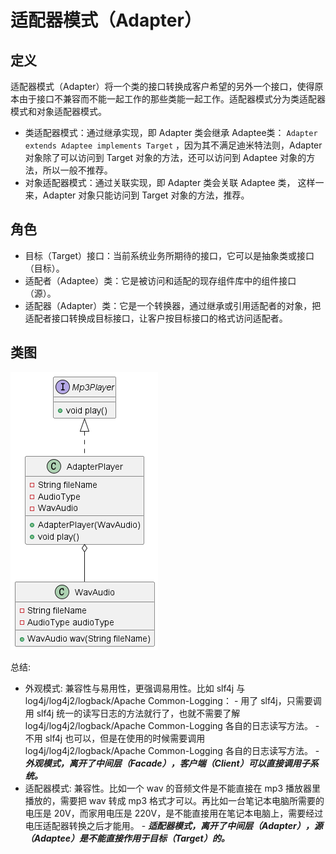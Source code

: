 # 适配器模式（Adapter）

## 定义

适配器模式（Adapter）将一个类的接口转换成客户希望的另外一个接口，使得原本由于接口不兼容而不能一起工作的那些类能一起工作。适配器模式分为类适配器模式和对象适配器模式。

- 类适配器模式：通过继承实现，即 Adapter 类会继承 Adaptee类： ```Adapter extends Adaptee implements Target``` ，因为其不满足迪米特法则，Adapter 对象除了可以访问到 Target 对象的方法，还可以访问到 Adaptee 对象的方法，所以一般不推荐。
- 对象适配器模式：通过关联实现，即 Adapter 类会关联 Adaptee 类， 这样一来，Adapter 对象只能访问到 Target 对象的方法，推荐。

## 角色

- 目标（Target）接口：当前系统业务所期待的接口，它可以是抽象类或接口（目标）。
- 适配者（Adaptee）类：它是被访问和适配的现存组件库中的组件接口（源）。
- 适配器（Adapter）类：它是一个转换器，通过继承或引用适配者的对象，把适配者接口转换成目标接口，让客户按目标接口的格式访问适配者。

## 类图

![适配器模式（Adapter）](src/main/resources/static/diagram.png '适配器模式（Adapter）')

总结:

- 外观模式: 兼容性与易用性，更强调易用性。比如 slf4j 与 log4j/log4j2/logback/Apache Common-Logging：
      - 用了 slf4j，只需要调用 slf4j 统一的读写日志的方法就行了，也就不需要了解 log4j/log4j2/logback/Apache Common-Logging 各自的日志读写方法。
      - 不用 slf4j 也可以，但是在使用的时候需要调用 log4j/log4j2/logback/Apache Common-Logging 各自的日志读写方法。
      - ***外观模式，离开了中间层（Facade），客户端（Client）可以直接调用子系统。***
- 适配器模式: 兼容性。比如一个 wav 的音频文件是不能直接在 mp3 播放器里播放的，需要把 wav 转成 mp3 格式才可以。再比如一台笔记本电脑所需要的电压是 20V，而家用电压是 220V，是不能直接用在笔记本电脑上，需要经过电压适配器转换之后才能用。
      - ***适配器模式，离开了中间层（Adapter），源（Adaptee）是不能直接作用于目标（Target）的。***
